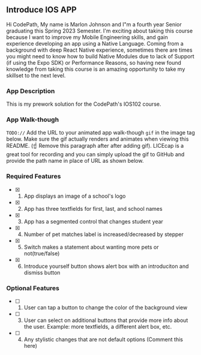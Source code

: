 ## Introduce IOS APP

Hi CodePath, My name is Marlon Johnson and I"m a fourth year Senior graduating this Spring 2023 Semester. I'm exciting about taking this course because I want to improve my Mobile Engineering skills, and gain experience developing an app using a Native Language. Coming from a background with deep React Native experience, sometimes there are times you might need to know how to build Native Modules due to lack of Support (if using the Expo SDK) or Performance Reasons, so having new found knowledge from taking this course is an amazing opportunity to take my skillset to the next level. 

### App Description

This is my prework solution for the CodePath's IOS102 course. 


### App Walk-though

`TODO://` Add the URL to your animated app walk-though `gif` in the image tag below. Make sure the gif actually renders and animates when viewing this README. (☝️ Remove this paragraph after after adding gif). LICEcap is a great tool for recording and you can simply upload the gif to GitHub and provide the path name in place of URL as shown below.

<!-- <img src="YOUR_GIF_URL_HERE" width=200><br> OR <img src="YOUR_GIF_PATH" width=200><br> -->

### Required Features

- [x] 1. App displays an image of a school's logo
- [x] 2. App has three textfields for first, last, and school names
- [x] 3. App has a segmented control that changes student year
- [x] 4. Number of pet matches label is increased/decreased by stepper
- [x] 5. Switch makes a statement about wanting more pets or not(true/false) 
- [x] 6. Introduce yourself button shows alert box with an introduciton and dismiss button

### Optional Features

- [ ] 1. User can tap a button to change the color of the background view
- [ ] 3. User can select on additional buttons that provide more info about the user. Example: more textfields, a different alert box, etc.
- [ ] 4. Any stylistic changes that are not default options (Comment this here)